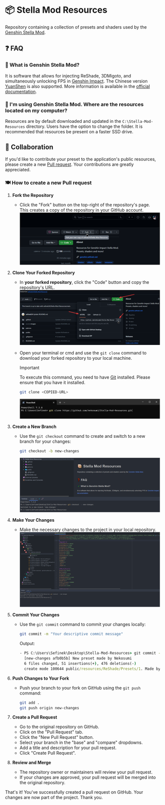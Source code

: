 # 📦 Stella Mod Resources
Repository containing a collection of presets and shaders used by the [Genshin Stella Mod](https://sefinek.net/genshin-impact-reshade/repositories).


## ❓ FAQ

### 💫 What is Genshin Stella Mod?
It is software that allows for injecting ReShade, 3DMigoto, and simultaneously unlocking FPS in [Genshin Impact](https://genshin.hoyoverse.com).
The Chinese version [YuanShen](https://www.yuanshen.com) is also supported.
More information is available in the [official documentation](https://sefinek.net/genshin-impact-reshade/docs?page=introduction).

### 📂 I'm using Genshin Stella Mod. Where are the resources located on my computer?
Resources are by default downloaded and updated in the `C:\Stella-Mod-Resources` directory. Users have the option to change the folder. It is recommended that resources be present on a faster SSD drive.


## 👥 Collaboration
If you'd like to contribute your preset to the application's public resources, please create a new [Pull request](https://github.com/sefinek24/Stella-Mod-Resources/pulls).
Your contributions are greatly appreciated.

### 🍽️ How to create a new Pull request

1. **Fork the Repository**
   - Click the "Fork" button on the top-right of the repository's page. This creates a copy of the repository in your GitHub account.
     ![Fork](assets/images/1.1-fork.png)

2. **Clone Your Forked Repository**
   - In **your forked repository**, click the "Code" button and copy the repository's URL.
     ![Copy HTTPS url](assets/images/2.1-copy-url.png)

   - Open your terminal or cmd and use the `git clone` command to download your forked repository to your local machine.
     > [!IMPORTANT]  
     > To execute this command, you need to have [Git](https://git-scm.com/downloads) installed. Please ensure that you have it installed.
     
     ```bash
     git clone <COPIED-URL>
     ```
     ![Clone forked repository](assets/images/2.2-clone.png)

3. **Create a New Branch**
   - Use the `git checkout` command to create and switch to a new branch for your changes:
     ```bash
     git checkout -b new-changes
     ```
     ![Run git checkout](assets/images/3.1-checkout.png)

4. **Make Your Changes**
   - Make the necessary changes to the project in your local repository.
     ![Make your changes](assets/images/4.1-make-changes.png)

5. **Commit Your Changes**
   - Use the `git commit` command to commit your changes locally:
     ```bash
     git commit -m "Your descriptive commit message"
     ```
     Output:
     ```cmd
     - PS C:\Users\Sefinek\Desktop\Stella-Mod-Resources> git commit -m "New preset made by Nekosumi"
       [new-changes afb0b5b] New preset made by Nekosumi
       6 files changed, 51 insertions(+), 476 deletions(-)
       create mode 100644 public/resources/ReShade/Presets/1. Made by community/Example preset.ini
     ```

6. **Push Changes to Your Fork**
   - Push your branch to your fork on GitHub using the `git push` command:
     ```bash
     git add .
     git push origin new-changes
     ```

7. **Create a Pull Request**
   - Go to the original repository on GitHub.
   - Click on the "Pull Request" tab.
   - Click the "New Pull Request" button.
   - Select your branch in the "base" and "compare" dropdowns.
   - Add a title and description for your pull request.
   - Click "Create Pull Request".

8. **Review and Merge**
   - The repository owner or maintainers will review your pull request.
   - If your changes are approved, your pull request will be merged into the original repository.

That's it! You've successfully created a pull request on GitHub. Your changes are now part of the project. Thank you.